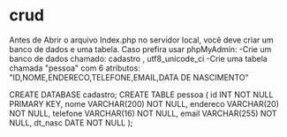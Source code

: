 # crud
Antes de Abrir o arquivo Index.php no servidor local, você deve criar um banco de dados e uma tabela.
Caso prefira usar phpMyAdmin:
-Crie um banco de dados chamado: cadastro , utf8_unicode_ci
-Crie uma tabela chamada "pessoa" com 6 atributos: "ID,NOME,ENDERECO,TELEFONE,EMAIL,DATA DE NASCIMENTO"

CREATE DATABASE cadastro;
CREATE TABLE pessoa (
            id  INT NOT NULL PRIMARY KEY,
            nome VARCHAR(200) NOT NULL,
            endereco VARCHAR(20) NOT NULL,
            telefone VARCHAR(16) NOT NULL,
            email VARCHAR(255) NOT NULL,
            dt_nasc DATE NOT NULL
            );
